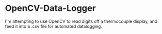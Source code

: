 # OpenCV-Data-Logger
I'm attempting to use OpenCV to read digits off a thermocouple display, and feed it into a .csv file for automated datalogging.
